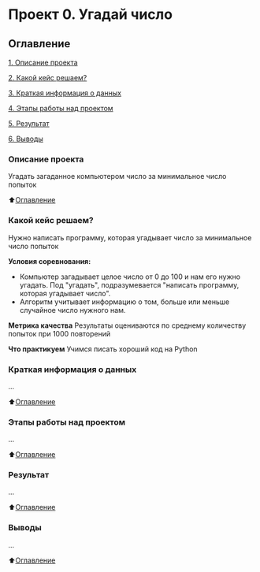 # Проект 0. Угадай число

## Оглавление
[1. Описание проекта](https://github.com/GalinaShekhovtsova/data_analyst/blob/main/project_0/readme.md#Описание-проекта)

[2. Какой кейс решаем?](https://github.com/GalinaShekhovtsova/data_analyst/blob/main/project_0/readme.md#Какой-кейс-решаем)

[3. Краткая информация о данных](https://github.com/GalinaShekhovtsova/data_analyst/blob/main/project_0/readme.md#Краткая-информация-о-данных)

[4. Этапы работы над проектом](https://github.com/GalinaShekhovtsova/data_analyst/blob/main/project_0/readme.md#Этапы-работы-над-проектом)

[5. Результат](https://github.com/GalinaShekhovtsova/data_analyst/blob/main/project_0/readme.md#Результат)

[6. Выводы](https://github.com/GalinaShekhovtsova/data_analyst/blob/main/project_0/readme.md#Выводы)



### Описание проекта
Угадать загаданное компьютером число за минимальное число попыток

:arrow_up:[Оглавление](https://github.com/GalinaShekhovtsova/data_analyst/blob/main/project_0/readme.md#Оглавление)


### Какой кейс решаем?
Нужно написать программу, которая угадывает число за минимальное число попыток


**Условия соревнования:**
- Компьютер загадывает целое число от 0 до 100 и нам его нужно угадать. Под "угадать", подразумевается "написать программу, которая угадывает число".
- Алгоритм учитывает информацию о том, больше или меньше случайное число нужного нам.

**Метрика качества**
Результаты оцениваются по среднему количеству попыток при 1000 повторений

**Что практикуем**
Учимся писать хороший код на Python


### Краткая информация о данных
...

:arrow_up:[Оглавление](https://github.com/GalinaShekhovtsova/data_analyst/blob/main/project_0/readme.md#Оглавление)

### Этапы работы над проектом
...

:arrow_up:[Оглавление](https://github.com/GalinaShekhovtsova/data_analyst/blob/main/project_0/readme.md#Оглавление)

### Результат
...

:arrow_up:[Оглавление](https://github.com/GalinaShekhovtsova/data_analyst/blob/main/project_0/readme.md#Оглавление)


### Выводы
...

:arrow_up:[Оглавление](https://github.com/GalinaShekhovtsova/data_analyst/blob/main/project_0/readme.md#Оглавление)


